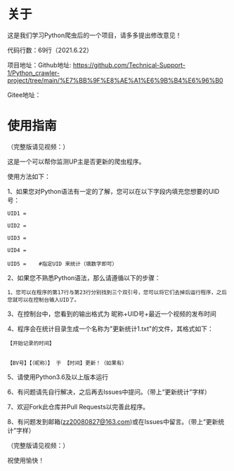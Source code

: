 # 关于

这是我们学习Python爬虫后的一个项目，请多多提出修改意见！

代码行数：69行（2021.6.22）

项目地址：Github地址: https://github.com/Technical-Support-1/Python_crawler-project/tree/main/%E7%BB%9F%E8%AE%A1%E6%9B%B4%E6%96%B0

Gitee地址：

# 使用指南

（完整版请见视频：）

这是一个可以帮你监测UP主是否更新的爬虫程序。

使用方法如下：

1、如果您对Python语法有一定的了解，您可以在以下字段内填充您想要的UID号：

`UID1 = `

`UID2 = `

`UID3 = `

`UID4 = `

`UID5 =    #指定UID 来统计（填数字即可）`

2、如果您不熟悉Python语法，那么请遵循以下的步骤：

    1、您可以在程序的第17行与第23行分别找到三个双引号，您可以将它们去掉后运行程序，之后您就可以在控制台输入UID了。
  
3、在控制台中，您看到的输出格式为 昵称+UID号+最近一个视频的发布时间

4、程序会在统计目录生成一个名称为"更新统计1.txt"的文件，其格式如下：
  
  
    【开始记录的时间】
    

    【BV号】【（昵称）】 于 【时间】更新！（如果有）

5、请使用Python3.6及以上版本运行

6、有问题请先自行解决，之后再去Issues中提问。（带上“更新统计”字样）

7、欢迎Fork此仓库并Pull Requests以完善此程序。

8、有问题发到邮箱(zz20080827@163.com)或在Issues中留言。（带上“更新统计”字样）


（完整版请见视频：）

祝使用愉快！
